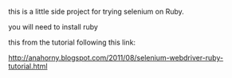 this is a little side project for trying selenium on Ruby. 

you will need to install ruby

this from the tutorial following this link:

http://anahorny.blogspot.com/2011/08/selenium-webdriver-ruby-tutorial.html

